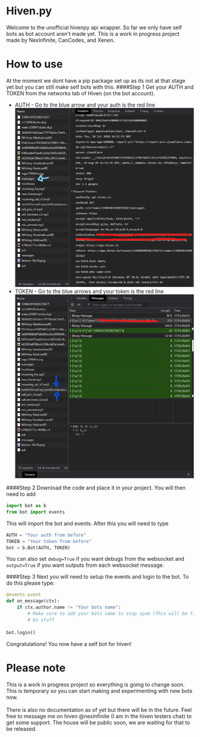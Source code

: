 # Hiven.py
Welcome to the unofficial hivenpy api wrapper. So far we only have self bots as bot account aren't made yet. 
This is a work in progress project made by NexInfinite, CanCodes, and Xenen.

# How to use
At the moment we dont have a pip package set up as its not at that stage yet but you can still make 
self bots with this.
####Step 1
Get your AUTH and TOKEN from the networks tab of Hiven (on the bot account).
- AUTH - Go to the blue arrow and your auth is the red line![AUTH](Images/AUTH.jpg)
- TOKEN - Go to the blue arrows and your token is the red line![TOKEN](Images/TOKEN.png)

####Step 2
Download the code and place it in your project. You will then need to add 
```python
import bot as b
from bot import events
```
This will import the bot and events. After this you will need to type
```python
AUTH = "Your auth from before"
TOKEN = "Your token from before"
bot = b.Bot(AUTH, TOKEN)
```
You can also set `debug=True` if you want debugs from the websocket and `output=True` if you want outputs 
from each websocket message.

####Step 3
Next you will need to setup the events and login to the bot. To do this please type:
```python
@events.event
def on_message(ctx):
    if ctx.author.name != "Your bots name":  
        # Make sure to add your bots name to stop spam (This will be fixed in the update)
        # Do stuff

bot.login()
```
Congratulations! You now have a self bot for hiven! 

# Please note
This is a work in progress project so everything is going to change soon. This is temporary so you can start making
and experimenting with new bots now.
<br><br>
There is also no documentation as of yet but there will be in the future. Feel free to message me on hiven
@nexinfinite (I am in the hiven testers chat) to get some support. The house will be public soon, we are 
waiting for that to be released.